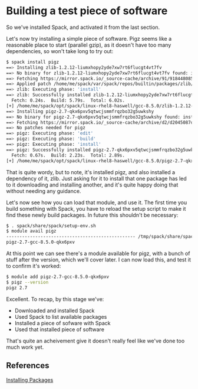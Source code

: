 # Building a test piece of software

So we've installed Spack, and activated it from the last section.

Let's now try installing a simple piece of software.  Pigz seems like a
reasonable place to start (parallel gzip), as it doesn't have too many
dependencies, so won't take long to try out:

```bash
$ spack install pigz
==> Installing zlib-1.2.12-liumxhopy2yde7xw7rt6flucgt4vt7fv
==> No binary for zlib-1.2.12-liumxhopy2yde7xw7rt6flucgt4vt7fv found: installing from source
==> Fetching https://mirror.spack.io/_source-cache/archive/91/91844808532e5ce316b3c010929493c0244f3d37593afd6de04f71821d5136d9.tar.gz
==> Applied patch /home/me/spack/var/spack/repos/builtin/packages/zlib/configure-cc.patch
==> zlib: Executing phase: 'install'
==> zlib: Successfully installed zlib-1.2.12-liumxhopy2yde7xw7rt6flucgt4vt7fv
  Fetch: 0.24s.  Build: 5.79s.  Total: 6.02s.
[+] /home/me/spack/opt/spack/linux-rhel8-haswell/gcc-8.5.0/zlib-1.2.12-liumxhopy2yde7xw7rt6flucgt4vt7fv
==> Installing pigz-2.7-qkx6pxv5qtwcjsmmfrqzbo32g5uwkshy
==> No binary for pigz-2.7-qkx6pxv5qtwcjsmmfrqzbo32g5uwkshy found: installing from source
==> Fetching https://mirror.spack.io/_source-cache/archive/d2/d2045087dae5e9482158f1f1c0f21c7d3de6f7cdc7cc5848bdabda544e69aa58.tar.gz
==> No patches needed for pigz
==> pigz: Executing phase: 'edit'
==> pigz: Executing phase: 'build'
==> pigz: Executing phase: 'install'
==> pigz: Successfully installed pigz-2.7-qkx6pxv5qtwcjsmmfrqzbo32g5uwkshy
  Fetch: 0.67s.  Build: 2.23s.  Total: 2.89s.
[+] /home/me/spack/opt/spack/linux-rhel8-haswell/gcc-8.5.0/pigz-2.7-qkx6pxv5qtwcjsmmfrqzbo32g5uwkshy
```

That is quite wordy, but to note, it's installed pigz, and also installed a
dependency of it, zlib.  Just asking for it to install that one package has led
to it downloading and installing another, and it's quite happy doing that
without needing any guidance.

Let's now see how you can load that module, and use it.  The first time you
build something with Spack, you have to reload the setup script to make it find
these newly build packages.  In future this shouldn't be necessary:

```bash
$ . spack/share/spack/setup-env.sh
$ module avail pigz
------------------------------------------------- /tmp/spack/share/spack/modules/linux-rhel8-haswell --------------------------------------------------
pigz-2.7-gcc-8.5.0-qkx6pxv
```

At this point we can see there's a module available for pigz, with a bunch of
stuff after the version, which we'll cover later.  I can now load this, and
test it to confirm it's worked:

```bash
$ module add pigz-2.7-gcc-8.5.0-qkx6pxv
$ pigz --version
pigz 2.7
```

Excellent.  To recap, by this stage we've:

- Downloaded and installed Spack
- Used Spack to list available packages
- Installed a piece of sofware with Spack
- Used that installed piece of software

That's quite an acheivement give it doesn't really feel like we've done too
much work yet.

## References

[Installing Packages](https://spack-tutorial.readthedocs.io/en/latest/tutorial_basics.html#installing-packages)

